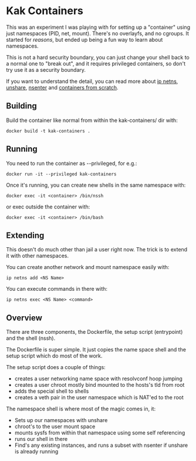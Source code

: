 # Kak Containers

This was an experiment I was playing with for setting up a "container" using just namespaces (PID, net, mount). There's no overlayfs, and no cgroups. It started for *reasons*, but ended up being a fun way to learn about namespaces.

This is not a hard security boundary, you can just change your shell back to a normal one to "break out", and it requires privileged containers, so don't try use it as a security boundary.

If you want to understand the detail, you can read more about [ip netns](http://man7.org/linux/man-pages/man8/ip-netns.8.html), [unshare](http://man7.org/linux/man-pages/man1/unshare.1.html), [nsenter](http://man7.org/linux/man-pages/man1/nsenter.1.html) and [containers from scratch](https://ericchiang.github.io/post/containers-from-scratch/).

## Building

Build the container like normal from within the kak-containers/ dir with:

`docker build -t kak-containers .`

## Running

You need to run the container as --privileged, for e.g.:

`docker run -it --privileged kak-containers`

Once it's running, you can create new shells in the same namespace with:

`docker exec -it <container> /bin/nssh`

or exec outside the container with:

`docker exec -it <container> /bin/bash`

## Extending

This doesn't do much other than jail a user right now. The trick is to extend it with other namespaces.

You can create another network and mount namespace easily with:

`ip netns add <NS Name>`

You can execute commands in there with:

`ip netns exec <NS Name> <command>`

## Overview

There are three components, the Dockerfile, the setup script (entrypoint) and the shell (nssh).

The Dockerfile is super simple. It just copies the name space shell and the setup script which do most of the work.

The setup script does a couple of things:
 
* creates a user networking name space with resolvconf hoop jumping
* creates a user chroot mostly bind mounted to the hosts's tld from root
* adds the special shell to shells
* creates a veth pair in the user namespace which is NAT'ed to the root

The namespace shell is where most of the magic comes in, it:

* Sets up our namespaces with unshare
* chroot's to the user mount space
* mounts sysfs from within that namespace using some self referencing
* runs our shell in there
* Find's any existing instances, and runs a subset with nsenter if unshare is already running
